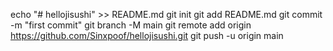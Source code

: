 echo "# hellojisushi" >> README.md
git init
git add README.md
git commit -m "first commit"
git branch -M main
git remote add origin https://github.com/Sinxpoof/hellojisushi.git
git push -u origin main
